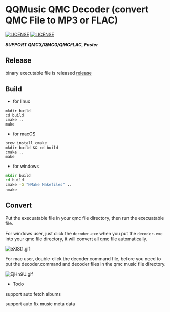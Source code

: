 # QQMusic QMC Decoder (convert QMC File to MP3 or FLAC)

[![LICENSE](https://img.shields.io/badge/license-Anti%20996-blue.svg?style=flat-square)](https://github.com/996icu/996.ICU/blob/master/LICENSE)
[![LICENSE](https://img.shields.io/badge/license-MIT-red.svg?style=flat-square)](https://github.com/Presburger/qmc-decoder/blob/master/LICENSE)


***SUPPORT QMC3/QMC0/QMCFLAC, Faster***

## Release

binary executable file is released [release](https://github.com/Presburger/qmc-decoder/releases)

## Build

* for linux

```shell
mkdir build
cd build
cmake ..
make
```

* for macOS
```shell
brew install cmake
mkdir build && cd build
cmake ..
make
```



* for windows

```bat
mkdir build
cd build
cmake -G "NMake Makefiles" ..
nmake
```

## Convert

Put the execuatable file in your qmc file directory, then run the execuatable file.

For windows user, just click the `decoder.exe` when you put the `decoder.exe` into your qmc file directory, it will convert all qmc file automatically.

![eXlSt1.gif](https://s2.ax1x.com/2019/08/10/eXlSt1.gif)

For mac user, double-click the decoder.command file, before you need to put the decoder.command and decoder files in the qmc music file directory.

![EjHn9U.gif](https://s2.ax1x.com/2019/05/19/EjHn9U.gif)


* Todo

support auto fetch albums

support auto fix music meta data
